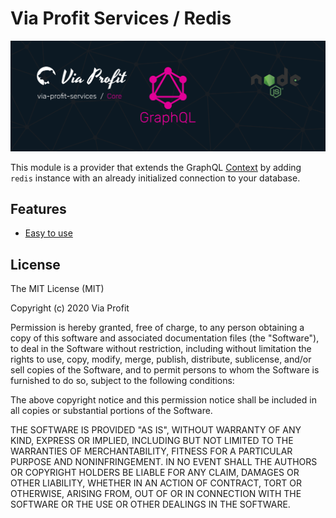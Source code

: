 # Via Profit Services / Redis

![via-profit-services-cover](https://github.com/via-profit-services/redis/raw/master/assets/via-profit-services-cover.png)

This module is a provider that extends the GraphQL [Сontext](../core/context.md) by adding `redis` instance with an already initialized connection to your database.

## Features

 - [Easy to use](./getting-started.md#basic-usage)


## License

The MIT License (MIT)

Copyright (c) 2020 Via Profit

Permission is hereby granted, free of charge, to any person obtaining a copy
of this software and associated documentation files (the "Software"), to deal
in the Software without restriction, including without limitation the rights
to use, copy, modify, merge, publish, distribute, sublicense, and/or sell
copies of the Software, and to permit persons to whom the Software is
furnished to do so, subject to the following conditions:

The above copyright notice and this permission notice shall be included in all
copies or substantial portions of the Software.

THE SOFTWARE IS PROVIDED "AS IS", WITHOUT WARRANTY OF ANY KIND, EXPRESS OR
IMPLIED, INCLUDING BUT NOT LIMITED TO THE WARRANTIES OF MERCHANTABILITY,
FITNESS FOR A PARTICULAR PURPOSE AND NONINFRINGEMENT. IN NO EVENT SHALL THE
AUTHORS OR COPYRIGHT HOLDERS BE LIABLE FOR ANY CLAIM, DAMAGES OR OTHER
LIABILITY, WHETHER IN AN ACTION OF CONTRACT, TORT OR OTHERWISE, ARISING FROM,
OUT OF OR IN CONNECTION WITH THE SOFTWARE OR THE USE OR OTHER DEALINGS IN THE
SOFTWARE.
